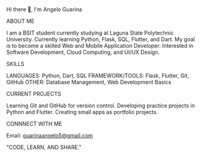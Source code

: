 Hi there 👋, I'm Angelo Guarina
 
 ABOUT ME
 
  I am a BSIT student currently studying at Laguna State Polytechnic University. Currently learning Python, Flask, SQL, Flutter, and Dart. My goal is to become a skilled Web and Mobile Application Developer. Interested in Software Development, Cloud Computing, and UI/UX Design.

 SKILLS

  LANGUAGES: Python, Dart, SQL
  FRAMEWORK/TOOLS: Flask, Flutter, Git, GitHub
  OTHER: Database Management, Web Development Basics

  CURRENT PROJECTS

  Learning Git and GitHub for version control.
  Developing practice projects in Python and Flutter.
  Creating small apps as portfolio projects.

  CONNNECT WITH ME 

  Email: guarinaangelo5@gmail.com

  "CODE, LEARN, AND SHARE."
  

 


 


